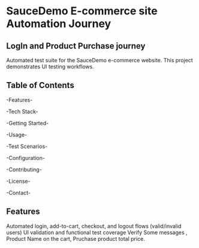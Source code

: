 # SauceDemo E-commerce site Automation Journey

## LogIn and Product Purchase journey

Automated test suite for the SauceDemo e-commerce website. This project demonstrates UI testing workflows.
## Table of Contents
-Features-

-Tech Stack-

-Getting Started-

-Usage-

-Test Scenarios-

-Configuration-

-Contributing-

-License-

-Contact-

## Features
Automated login, add-to-cart, checkout, and logout flows (valid/invalid users)
UI validation and functional test coverage
Verify Some messages , Product Name on the cart, Pruchase product total price.

